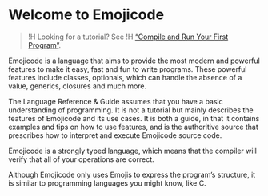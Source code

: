 # Welcome to Emojicode

>!H Looking for a tutorial? See
>!H [“Compile and Run Your First Program”](../guides/compile-and-run.html).

Emojicode is a language that aims to provide the most modern and powerful
features to make it easy, fast and fun to write programs. These powerful
features include classes, optionals, which can handle the absence of a value,
generics, closures and much more.

The Language Reference & Guide assumes that you have a basic
understanding of programming. It is not a tutorial but mainly describes
the features of Emojicode and its use cases. It is both a guide, in that it
contains examples and tips on how to use features, and is the authoritive source
that prescribes how to interpret and execute Emojicode source code.

Emojicode is a strongly typed language, which means that the compiler will
verify that all of your operations are correct.

Although Emojicode only uses Emojis to express the program’s structure, it is
similar to programming languages you might know, like C.

